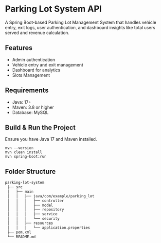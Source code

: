 # Parking Lot System API
A Spring Boot-based Parking Lot Management System that handles vehicle entry, exit logs, user authentication, and dashboard insights like total users served and revenue calculation.

## Features
- Admin authentication
- Vehicle entry and exit management
- Dashboard for analytics
- Slots Management

## Requirements
- Java: 17+
- Maven: 3.8 or higher
- Database: MySQL

## Build & Run the Project
Ensure you have Java 17 and Maven installed.
```shell
mvn --version
mvn clean install  
mvn spring-boot:run  

```

## Folder Structure
```html
parking-lot-system
 ├── src
 │   ├── main
 │   │   ├── java/com/example/parking_lot
 │   │   │   ├── controller
 │   │   │   ├── model
 │   │   │   ├── repository
 │   │   │   ├── service
 │   │   │   └── security
 │   │   ├── resources
 │   │   │   └── application.properties
 ├── pom.xml
 └── README.md

```
